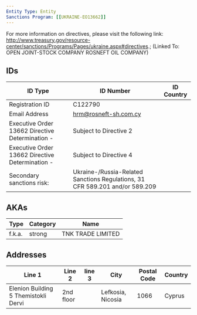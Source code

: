 ```yaml
---
Entity Type: Entity
Sanctions Program: [[UKRAINE-EO13662]]
---
```

For more information on directives, please visit the following link: http://www.treasury.gov/resource-center/sanctions/Programs/Pages/ukraine.aspx#directives.; (Linked To: OPEN JOINT-STOCK COMPANY ROSNEFT OIL COMPANY)

## IDs
| ID Type | ID Number | ID Country |
|---------|-----------|------------|
| Registration ID | C122790 |  |
| Email Address | hrm@rosneft-sh.com.cy |  |
| Executive Order 13662 Directive Determination - | Subject to Directive 2 |  |
| Executive Order 13662 Directive Determination - | Subject to Directive 4 |  |
| Secondary sanctions risk: | Ukraine-/Russia-Related Sanctions Regulations, 31 CFR 589.201 and/or 589.209 |  |


## AKAs
| Type | Category | Name      | 
|------|----------|-----------|
| f.k.a. | strong | TNK TRADE LIMITED |


## Addresses
| Line 1 | Line 2 | line 3 | City | Postal Code| Country | 
|--------|--------|--------|------|------------|---------|
| Elenion Building 5 Themistokli Dervi | 2nd floor |  | Lefkosia, Nicosia | 1066 | Cyprus |

